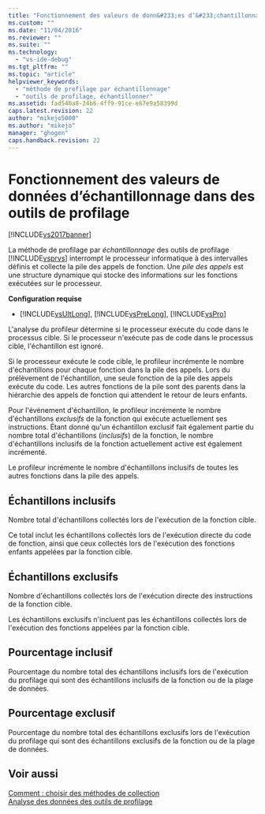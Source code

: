 ```yaml
---
title: "Fonctionnement des valeurs de donn&#233;es d’&#233;chantillonnage dans des outils de profilage | Microsoft Docs"
ms.custom: ""
ms.date: "11/04/2016"
ms.reviewer: ""
ms.suite: ""
ms.technology: 
  - "vs-ide-debug"
ms.tgt_pltfrm: ""
ms.topic: "article"
helpviewer_keywords: 
  - "méthode de profilage par échantillonnage"
  - "outils de profilage, échantillonner"
ms.assetid: fad540a8-24b6-4ff9-91ce-e67e9a58399d
caps.latest.revision: 22
author: "mikejo5000"
ms.author: "mikejo"
manager: "ghogen"
caps.handback.revision: 22
---
```

# Fonctionnement des valeurs de donn&#233;es d’&#233;chantillonnage dans des outils de profilage
[!INCLUDE[vs2017banner](../code-quality/includes/vs2017banner.md)]

La méthode de profilage par *échantillonnage* des outils de profilage [!INCLUDE[vsprvs](../code-quality/includes/vsprvs_md.md)] interrompt le processeur informatique à des intervalles définis et collecte la pile des appels de fonction.  Une *pile des appels* est une structure dynamique qui stocke des informations sur les fonctions exécutées sur le processeur.  
  
 **Configuration requise**  
  
-   [!INCLUDE[vsUltLong](../code-quality/includes/vsultlong_md.md)], [!INCLUDE[vsPreLong](../code-quality/includes/vsprelong_md.md)], [!INCLUDE[vsPro](../code-quality/includes/vspro_md.md)]  
  
 L'analyse du profileur détermine si le processeur exécute du code dans le processus cible.  Si le processeur n'exécute pas de code dans le processus cible, l'échantillon est ignoré.  
  
 Si le processeur exécute le code cible, le profileur incrémente le nombre d'échantillons pour chaque fonction dans la pile des appels.  Lors du prélèvement de l'échantillon, une seule fonction de la pile des appels exécute du code.  Les autres fonctions de la pile sont des parents dans la hiérarchie des appels de fonction qui attendent le retour de leurs enfants.  
  
 Pour l'événement d'échantillon, le profileur incrémente le nombre d'échantillons *exclusifs* de la fonction qui exécute actuellement ses instructions.  Étant donné qu'un échantillon exclusif fait également partie du nombre total d'échantillons \(*inclusifs*\) de la fonction, le nombre d'échantillons inclusifs de la fonction actuellement active est également incrémenté.  
  
 Le profileur incrémente le nombre d'échantillons inclusifs de toutes les autres fonctions dans la pile des appels.  
  
## Échantillons inclusifs  
 Nombre total d'échantillons collectés lors de l'exécution de la fonction cible.  
  
 Ce total inclut les échantillons collectés lors de l'exécution directe du code de fonction, ainsi que ceux collectés lors de l'exécution des fonctions enfants appelées par la fonction cible.  
  
## Échantillons exclusifs  
 Nombre d'échantillons collectés lors de l'exécution directe des instructions de la fonction cible.  
  
 Les échantillons exclusifs n'incluent pas les échantillons collectés lors de l'exécution des fonctions appelées par la fonction cible.  
  
## Pourcentage inclusif  
 Pourcentage du nombre total des échantillons inclusifs lors de l'exécution du profilage qui sont des échantillons inclusifs de la fonction ou de la plage de données.  
  
## Pourcentage exclusif  
 Pourcentage du nombre total des échantillons exclusifs lors de l'exécution du profilage qui sont des échantillons exclusifs de la fonction ou de la plage de données.  
  
## Voir aussi  
 [Comment : choisir des méthodes de collection](../profiling/how-to-choose-collection-methods.md)   
 [Analyse des données des outils de profilage](../profiling/analyzing-performance-tools-data.md)